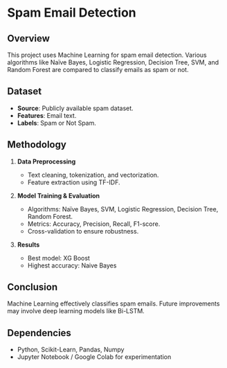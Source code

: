 # Spam Email Detection

## Overview
This project uses Machine Learning for spam email detection. Various algorithms like Naïve Bayes, Logistic Regression, Decision Tree, SVM, and Random Forest are compared to classify emails as spam or not.

## Dataset
- **Source**: Publicly available spam dataset.
- **Features**: Email text.
- **Labels**: Spam or Not Spam.

## Methodology
1. **Data Preprocessing**
   - Text cleaning, tokenization, and vectorization.
   - Feature extraction using TF-IDF.

2. **Model Training & Evaluation**
   - Algorithms: Naïve Bayes, SVM, Logistic Regression, Decision Tree, Random Forest.
   - Metrics: Accuracy, Precision, Recall, F1-score.
   - Cross-validation to ensure robustness.

3. **Results**
   - Best model: XG Boost
   - Highest accuracy: Naive Bayes

## Conclusion
Machine Learning effectively classifies spam emails. Future improvements may involve deep learning models like Bi-LSTM.

## Dependencies
- Python, Scikit-Learn, Pandas, Numpy
- Jupyter Notebook / Google Colab for experimentation

